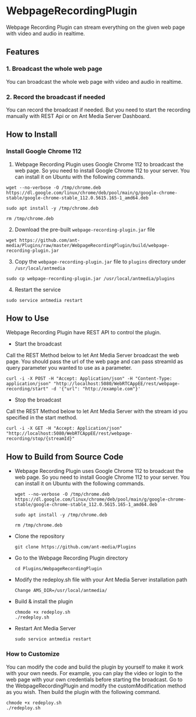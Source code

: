 # WebpageRecordingPlugin

Webpage Recording Plugin can stream everything on the given web page with video and audio in realtime.

## Features

### 1. Broadcast the whole web page

You can broadcast the whole web page with video and audio in realtime.

### 2. Record the broadcast if needed

You can record the broadcast if needed. But you need to start the recording manually with REST Api or on Ant Media Server Dashboard.

## How to Install 

### Install Google Chrome 112

1. Webpage Recording Plugin uses Google Chrome 112 to broadcast the web page. So you need to install Google Chrome 112 to your server. You can install it on Ubuntu with the following commands.
  ```
  wget --no-verbose -O /tmp/chrome.deb https://dl.google.com/linux/chrome/deb/pool/main/g/google-chrome-stable/google-chrome-stable_112.0.5615.165-1_amd64.deb
  ```
  ```
  sudo apt install -y /tmp/chrome.deb
  ```
  ```
  rm /tmp/chrome.deb
  ```
2. Download the pre-built `webpage-recording-plugin.jar` file
  ```
  wget https://github.com/ant-media/Plugins/raw/master/WebpageRecordingPlugin/build/webpage-recording-plugin.jar
  ```
3. Copy the `webpage-recording-plugin.jar` file to `plugins` directory under `/usr/local/antmedia`
  ```
  sudo cp webpage-recording-plugin.jar /usr/local/antmedia/plugins
  ```
4. Restart the service
  ```
  sudo service antmedia restart
  ```

## How to Use

Webpage Recording Plugin have REST API to control the plugin. 

* Start the broadcast

Call the REST Method below to let Ant Media Server broadcast the web page. You should pass the url of the web page and can pass streamId as query parameter you wanted to use as a parameter.
   ```
   curl -i -X POST -H "Accept: Application/json" -H "Content-Type: application/json" "http://localhost:5080/WebRTCAppEE/rest/webpage-recording/start" -d '{"url": "http://example.com"}'
   ```

* Stop the broadcast

Call the REST Method below to let Ant Media Server with the stream id you specified in the start method.
   ```
   curl -i -X GET -H "Accept: Application/json" "http://localhost:5080/WebRTCAppEE/rest/webpage-recording/stop/{streamId}"
   ```


   
## How to Build from Source Code

- Webpage Recording Plugin uses Google Chrome 112 to broadcast the web page. So you need to install Google Chrome 112 to your server. You can install it on Ubuntu with the following commands.

  ```
  wget --no-verbose -O /tmp/chrome.deb https://dl.google.com/linux/chrome/deb/pool/main/g/google-chrome-stable/google-chrome-stable_112.0.5615.165-1_amd64.deb
  ```

  ```
  sudo apt install -y /tmp/chrome.deb
  ```

  ```
  rm /tmp/chrome.deb
  ```

- Clone the repository

  ```
  git clone https://github.com/ant-media/Plugins
  ```

- Go to the Webpage Recording Plugin directory

  ```
  cd Plugins/WebpageRecordingPlugin
  ```

- Modify the redeploy.sh file with your Ant Media Server installation path

  ```
  Change AMS_DIR=/usr/local/antmedia/
  ```

- Build & install the plugin

  ```
  chmode +x redeploy.sh
  ./redeploy.sh
  ```

- Restart Ant Media Server

  ```
  sudo service antmedia restart
  ```

### How to Customize
You can modify the code and build the plugin by yourself to make it work with your own needs. For example, you can play the video or login to the web page with your own credentials before starting the broadcast.
Go to the WebpageRecordingPlugin and modify the customModification method as you wish. Then build the plugin with the following command.

  ```
  chmode +x redeploy.sh
  ./redeploy.sh
  ```